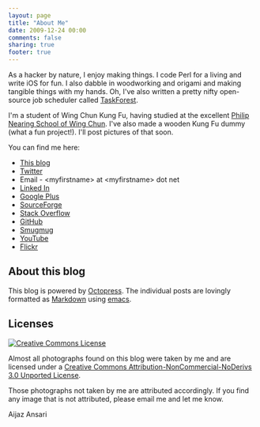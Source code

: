 ```yaml
---
layout: page
title: "About Me"
date: 2009-12-24 00:00
comments: false
sharing: true
footer: true
---
```


<!-- ai l /images/aijaz.jpg /images/aijaz.jpg 235 256 Hello! -->
As a hacker by nature, I enjoy making things. I code Perl for a living
and write iOS for fun. I also dabble in woodworking and origami and
making tangible things with my hands. Oh, I've also written a pretty
nifty open-source job scheduler called
[TaskForest](http://www.taskforest.com). 

I'm a student of Wing Chun Kung Fu, having studied at the excellent
[Philip Nearing School of Wing Chun](http://wingchunchicago.com/).  I've
also made a wooden Kung Fu dummy (what a fun project!).  I'll post
pictures of that soon.

You can find me here:

* [This blog](http://www.aijazansari.com/)
* [Twitter](http://twitter.com/_aijaz_)
* Email - &lt;myfirstname&gt; at &lt;myfirstname&gt; dot net
* [Linked In](http://www.linkedin.com/in/aijaz)
* <a href="https://plus.google.com/u/0/102749128357279831675" rel="me">Google Plus</a> <!-- http://gplus.to/aijaz -->
* [SourceForge](http://sourceforge.net/users/enoor)
* [Stack Overflow](http://careers.stackoverflow.com/aijaz)
* [GitHub](http://github.com/aijaz)
* [Smugmug](http://aijaz.smugmug.com)
* [YouTube](http://www.youtube.com/user/AijazBhai)
* [Flickr](http://www.flickr.com/aijazansari/)

## About this blog

This blog is powered by [Octopress](http://www.octopress.org).  The
individual posts are lovingly formatted as [Markdown](http://daringfireball.net/projects/markdown/)  using [emacs](http://emacsformacosx.com/).

## Licenses

<a rel="license" href="http://creativecommons.org/licenses/by-nc-nd/3.0/"><img alt="Creative Commons License" style="border-width:0" src="http://i.creativecommons.org/l/by-nc-nd/3.0/88x31.png" /></a>

Almost all photographs found on this blog were taken by me and are licensed under a <a rel="license" href="http://creativecommons.org/licenses/by-nc-nd/3.0/">Creative Commons Attribution-NonCommercial-NoDerivs 3.0 Unported License</a>.

Those photographs not taken by me are attributed accordingly.  If you
find any image that is not attributed, please email me and let me know.


Aijaz Ansari


